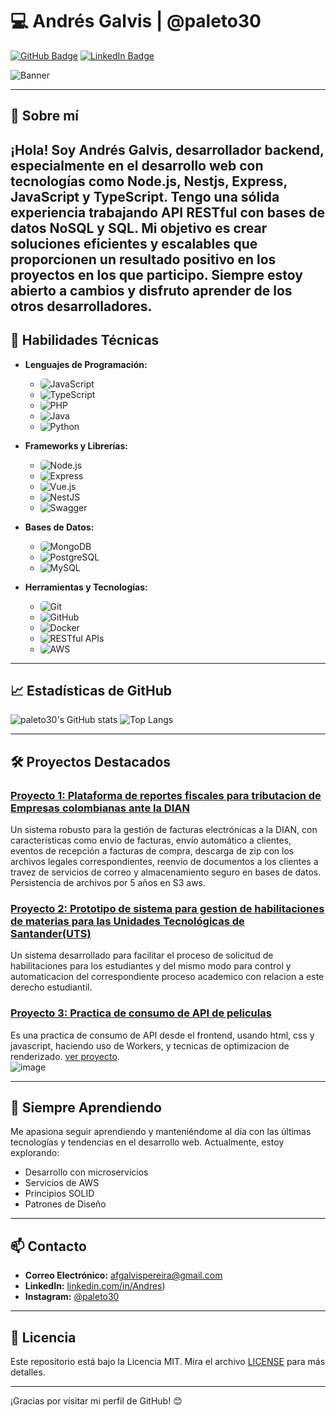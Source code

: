 # 💻  Andrés Galvis | @paleto30

[![GitHub Badge](https://img.shields.io/badge/-paleto30-black?style=flat-square&logo=github&logoColor=white&link=https://github.com/paleto30)](https://github.com/paleto30)
[![LinkedIn Badge](https://img.shields.io/badge/-LinkedIn-blue?style=flat-square&logo=linkedin&logoColor=white&link=https://www.linkedin.com/in/andr%C3%A9s-felipe-galvis-pereira-b57607272/)](https://www.linkedin.com/in/andr%C3%A9s-felipe-galvis-pereira-b57607272/)



![Banner](https://repository-images.githubusercontent.com/588181932/e36ec678-7984-4cdd-8e4c-a3932772ff8e)

---

## 🌟 Sobre mí

¡Hola! Soy **Andrés Galvis**, desarrollador backend, especialmente en el desarrollo web con tecnologías como Node.js, Nestjs, Express, JavaScript y TypeScript. Tengo una sólida experiencia trabajando API RESTful con bases de datos NoSQL y SQL. Mi objetivo es crear soluciones eficientes y escalables que proporcionen un resultado positivo en los proyectos en los que participo. Siempre estoy abierto a cambios y disfruto aprender de los otros desarrolladores.
---

## 🚀 Habilidades Técnicas

- **Lenguajes de Programación:**
  - <img src="https://img.shields.io/badge/-JavaScript-F7DF1E?style=flat&logo=javascript&logoColor=black" alt="JavaScript" style="border-radius: 5px;"/>
  - <img src="https://img.shields.io/badge/-TypeScript-007ACC?style=flat&logo=typescript&logoColor=white" alt="TypeScript" style="border-radius: 5px;"/>
  - <img src="https://img.shields.io/badge/-PHP-777BB4?style=flat&logo=php&logoColor=white" alt="PHP" style="border-radius: 5px;"/>
   - <img src="https://img.shields.io/badge/-Java-007396?style=flat&logo=java&logoColor=white" alt="Java" style="border-radius: 5px;"/>
  - <img src="https://img.shields.io/badge/-Python-3776AB?style=flat&logo=python&logoColor=white" alt="Python" style="border-radius: 5px;"/>
    
- **Frameworks y Librerías:**
   - <img src="https://img.shields.io/badge/-Node.js-339933?style=flat&logo=node.js&logoColor=white" alt="Node.js" style="border-radius: 5px;"/>
  - <img src="https://img.shields.io/badge/-Express-000000?style=flat&logo=express&logoColor=white" alt="Express" style="border-radius: 5px;"/>
  - <img src="https://img.shields.io/badge/-Vue.js-4FC08D?style=flat&logo=vue.js&logoColor=white" alt="Vue.js" style="border-radius: 5px;"/>
  - <img src="https://img.shields.io/badge/-NestJS-E0234E?style=flat&logo=nestjs&logoColor=white" alt="NestJS" style="border-radius: 5px;"/>
  - <img src="https://img.shields.io/badge/-Swagger-85EA2D?style=flat&logo=swagger&logoColor=black" alt="Swagger" style="border-radius: 5px;"/>
  
- **Bases de Datos:**
  - <img src="https://img.shields.io/badge/-MongoDB-47A248?style=flat&logo=mongodb&logoColor=white" alt="MongoDB" style="border-radius: 5px;"/>
  - <img src="https://img.shields.io/badge/-PostgreSQL-336791?style=flat&logo=postgresql&logoColor=white" alt="PostgreSQL" style="border-radius: 5px;"/>
  - <img src="https://img.shields.io/badge/-MySQL-4479A1?style=flat&logo=mysql&logoColor=white" alt="MySQL" style="border-radius: 5px;"/>

- **Herramientas y Tecnologías:**
  - <img src="https://img.shields.io/badge/-Git-F05032?style=flat&logo=git&logoColor=white" alt="Git" style="border-radius: 5px;"/>
  - <img src="https://img.shields.io/badge/-GitHub-181717?style=flat&logo=github&logoColor=white" alt="GitHub" style="border-radius: 5px;"/>
  - <img src="https://img.shields.io/badge/-Docker-2496ED?style=flat&logo=docker&logoColor=white" alt="Docker" style="border-radius: 5px;"/>
  - <img src="https://img.shields.io/badge/-RESTful%20APIs-333333?style=flat&logo=api&logoColor=white" alt="RESTful APIs" style="border-radius: 5px;"/>
  - <img src="https://img.shields.io/badge/-AWS-232F3E?style=flat&logo=amazon-aws&logoColor=white" alt="AWS" style="border-radius: 5px;"/>

---

## 📈 Estadísticas de GitHub

![paleto30's GitHub stats](https://github-readme-stats.vercel.app/api?username=paleto30&count_private=true&show_icons=true&theme=tokyonight)
![Top Langs](https://github-readme-stats.vercel.app/api/top-langs/?username=paleto30&count_private=true&layout=compact&theme=tokyonight)

---

## 🛠️ Proyectos Destacados

### [Proyecto 1: Plataforma de reportes fiscales para tributacion de Empresas colombianas ante la DIAN](https://github.com/optimunsoft/erp-api)
Un sistema robusto para la gestión de facturas electrónicas a la DIAN, con características como envio de facturas, envío automático a clientes, eventos de recepción a facturas de compra, descarga de zip con los archivos legales correspondientes, reenvio de documentos a los clientes a travez de servicios de correo y almacenamiento seguro en bases de datos. Persistencia de archivos por 5 años en S3 aws.

### [Proyecto 2: Prototipo de sistema para gestion de habilitaciones de materias para las Unidades Tecnológicas de Santander(UTS)](https://github.com/paleto30/api-gestion-tareas)
Un sistema desarrollado para facilitar el proceso de solicitud de habilitaciones para los estudiantes y del mismo modo para control y automaticacion del correspondiente proceso academico con relacion a este derecho estudiantil.

### [Proyecto 3: Practica de consumo de API de peliculas](https://github.com/paleto30/promise)
Es una practica de consumo de API desde el frontend, usando html, css y javascript, haciendo uso de Workers, y tecnicas de optimizacion de renderizado. [ver proyecto](https://paleto30.github.io/promise/frontend/).  
![image](https://github.com/user-attachments/assets/d9dab0f8-c2dd-40c9-abaf-cd090dbf8cc7)

---

## 🌱 Siempre Aprendiendo

Me apasiona seguir aprendiendo y manteniéndome al día con las últimas tecnologías y tendencias en el desarrollo web. Actualmente, estoy explorando:

- Desarrollo con microservicios
- Servicios de AWS
- Principios SOLID
- Patrones de Diseño

---

## 📫 Contacto

- **Correo Electrónico:** afgalvispereira@gmail.com
- **LinkedIn:** [linkedin.com/in/Andres](https://www.linkedin.com/in/andr%C3%A9s-felipe-galvis-pereira-b57607272/))
- **Instagram:** [@paleto30](https://twitter.com/paleto30)

---

## 📝 Licencia

Este repositorio está bajo la Licencia MIT. Mira el archivo [LICENSE](LICENSE) para más detalles.

---

¡Gracias por visitar mi perfil de GitHub! 😊
